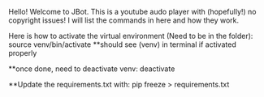 Hello! Welcome to JBot. This is a youtube audo player with (hopefully!) no copyright issues!
I will list the commands in here and how they work.

Here is how to activate the virtual environment (Need to be in the folder):
source venv/bin/activate
**should see (venv) in terminal if activated properly

**once done, need to deactivate venv:
deactivate

**Update the requirements.txt with:
pip freeze > requirements.txt